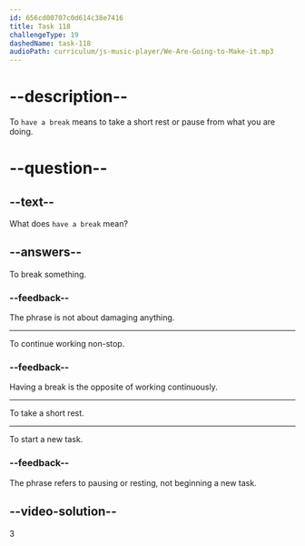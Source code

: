 ```yaml
---
id: 656cd00707c0d614c38e7416
title: Task 118
challengeType: 19
dashedName: task-118
audioPath: curriculum/js-music-player/We-Are-Going-to-Make-it.mp3
---
```


# --description--

To `have a break` means to take a short rest or pause from what you are doing.

# --question--

## --text--

What does `have a break` mean?

## --answers--

To break something.

### --feedback--

The phrase is not about damaging anything.

---

To continue working non-stop.

### --feedback--

Having a break is the opposite of working continuously.

---

To take a short rest.

---

To start a new task.

### --feedback--

The phrase refers to pausing or resting, not beginning a new task.

## --video-solution--

3
